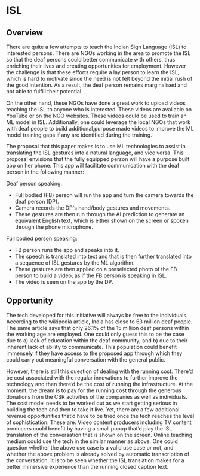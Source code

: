 # ISL

## Overview

There are quite a few attempts to teach the Indian Sign Language (ISL) to interested persons. There are NGOs working in the area to promote the ISL so that the deaf persons could better communicate with others, thus enriching their lives and creating opportunities for employment. However the challenge is that these efforts require a lay person to learn the ISL, which is hard to motivate since the need is not felt beyond the initial rush of the good intention. As a result, the deaf person remains marginalised and not able to fulfill their potential.

On the other hand, these NGOs have done a great work to upload videos teaching the ISL to anyone who is interested. These videos are available on YouTube or on the NGO websites. These videos could be used to train an ML model in ISL. Additionally, one could leverage the local NGOs that work with deaf people to build additional,purpose made videos to improve the ML model training gaps if any are identified during the training.

The proposal that this paper makes is to use ML technologies to assist in translating the ISL gestures into a natural language, and vice versa. This proposal envisions that the fully equipped person will have a purpose built app on her phone. This app will facilitate communication with the deaf person in the following manner:

Deaf person speaking:
* Full bodied (FB) person will run the app and turn the camera towards the deaf person (DP). 
* Camera records the DP's hand/body gestures and movements. 
* These gestures are then run through the AI prediction to generate an equivalent English text, which is either shown on the screen or spoken through the phone microphone.

Full bodied person speaking:
* FB person runs the app and speaks into it. 
* The speech is translated into text and that is then further translated into a sequence of ISL gestures by the ML algorithm. 
* These gestures are then applied on a preselected photo of the FB person to build a video, as if the FB person is speaking in ISL.
* The video is seen on the app by the DP.

## Opportunity

The tech developed for this initiative will always be free to the individuals. According to the wikipedia article, India has close to 63 million deaf people. The same article says that only 26.1% of the 15 million deaf persons within the working age are employed. One could only guess this to be the case due to a) lack of education within the deaf community; and b) due to their inherent lack of ability to communicate. This population could benefit immensely if they have access to the proposed app through which they could carry out meaningful conversation with the general public. 

However, there is still this question of dealing with the running cost. There’d be cost associated with the regular innovations to further improve the technology and then there’d be the cost of running the infrastructure. At the moment, the dream is to pay for the running cost through the generous donations from the CSR activities of the companies as well as individuals. The cost model needs to be worked out as we start getting serious in building the tech and then to take it live. Yet, there are a few additional revenue opportunities that’d have to be tried once the tech reaches the level of sophistication. These are:
Video content producers including TV content producers could benefit by having a small popup that’d play the ISL translation of the conversation that is shown on the screen.
Online teaching medium could use the tech in the similar manner as above.
One could question whether the above use case is a valid use case or not, and whether the above problem is already solved by automatic transcription of the conversation. It is to be seen whether the ISL translation makes for a better immersive experience than the running closed caption text.

 

